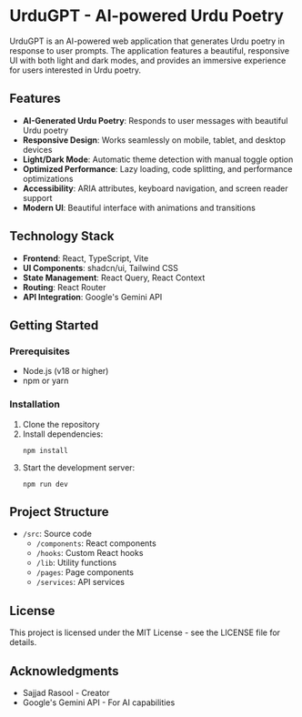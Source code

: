 # UrduGPT - AI-powered Urdu Poetry

UrduGPT is an AI-powered web application that generates Urdu poetry in response to user prompts. The application features a beautiful, responsive UI with both light and dark modes, and provides an immersive experience for users interested in Urdu poetry.

## Features

- **AI-Generated Urdu Poetry**: Responds to user messages with beautiful Urdu poetry
- **Responsive Design**: Works seamlessly on mobile, tablet, and desktop devices
- **Light/Dark Mode**: Automatic theme detection with manual toggle option
- **Optimized Performance**: Lazy loading, code splitting, and performance optimizations
- **Accessibility**: ARIA attributes, keyboard navigation, and screen reader support
- **Modern UI**: Beautiful interface with animations and transitions

## Technology Stack

- **Frontend**: React, TypeScript, Vite
- **UI Components**: shadcn/ui, Tailwind CSS
- **State Management**: React Query, React Context
- **Routing**: React Router
- **API Integration**: Google's Gemini API

## Getting Started

### Prerequisites

- Node.js (v18 or higher)
- npm or yarn

### Installation

1. Clone the repository
2. Install dependencies:
   ```
   npm install
   ```
3. Start the development server:
   ```
   npm run dev
   ```

## Project Structure

- `/src`: Source code
  - `/components`: React components
  - `/hooks`: Custom React hooks
  - `/lib`: Utility functions
  - `/pages`: Page components
  - `/services`: API services

## License

This project is licensed under the MIT License - see the LICENSE file for details.

## Acknowledgments

- Sajjad Rasool - Creator
- Google's Gemini API - For AI capabilities